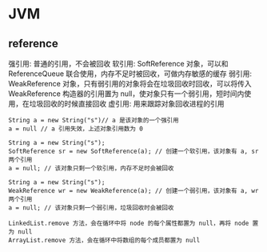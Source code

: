 # JVM
## reference
强引用: 普通的引用，不会被回收
软引用: SoftReference 对象，可以和 ReferenceQueue 联合使用，内存不足时被回收，可做内存敏感的缓存
弱引用: WeakReference 对象，只有弱引用的对象将会在垃圾回收时回收，可以将传入 WeakReference 构造器的引用置为 null，使对象只有一个弱引用，短时间内使用，在垃圾回收的时候直接回收
虚引用: 用来跟踪对象回收进程的引用

    String a = new String("s")// a 是该对象的一个强引用
    a = null // a 引用失效，上述对象引用数为 0
    
    String a = new String("s");
    SoftReference sr = new SoftReference(a); // 创建一个软引用，该对象有 a, sr 两个引用
    a = null; // 该对象只剩一个软引用，内存不足时会被回收
    
    String a = new String("s");
    WeakReference wr = new WeakReference(a); // 创建一个弱引用，该对象有 a, wr 两个引用
    a = null; // 该对象只剩一个弱引用，垃圾回收时会被回收

    LinkedList.remove 方法，会在循环中将 node 的每个属性都置为 null，再将 node 置为 null
    ArrayList.remove 方法，会在循环中将数组的每个成员都置为 null

